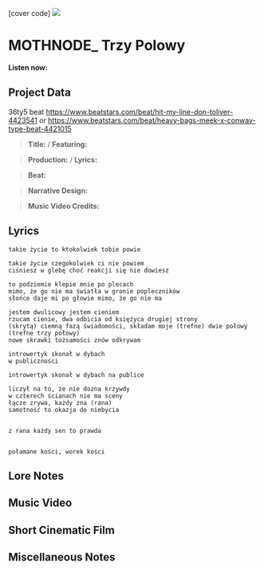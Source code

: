 [cover code] ![](57175019_319474918741616_8502199518755923887_n.jpg)

# MOTHNODE_ Trzy Polowy

**Listen now:** 

## Project Data

36ty5 beat
https://www.beatstars.com/beat/hit-my-line-don-toliver-4423541
or
https://www.beatstars.com/beat/heavy-bags-meek-x-conway-type-beat-4421015

> **Title:**  / **Featuring:** 

> **Production:**  / **Lyrics:** 

> **Beat:**

> **Narrative Design:**

> **Music Video Credits:**


## Lyrics

```
takie życie to ktokolwiek tobie powie

takie życie czegokolwiek ci nie powiem
ciśniesz w glebę choć reakcji się nie dowiesz

to podziemie klepie mnie po plecach  
mimo, że go nie ma światła w gronie popleczników
słońce daje mi po głowie mimo, że go nie ma 

jestem dwulicowy jestem cieniem
rzucam cienie, dwa odbicia od księżyca drugiej strony
(skrytą) ciemną fazą świadomości, składam moje (trefne) dwie połowy (trefne trzy połowy)
nowe skrawki tożsamości znów odkrywam

introwertyk skonał w dybach
w publiczności

introwertyk skonał w dybach na publice

liczył na to, że nie dozna krzywdy
w czterech ścianach nie ma sceny
łącze zrywa, każdy zna (rana)
samotność to okazja do niebycia


z rana każdy sen to prawda

 
połamane kości, worek kości

```

## Lore Notes

## Music Video

## Short Cinematic Film

## Miscellaneous Notes
